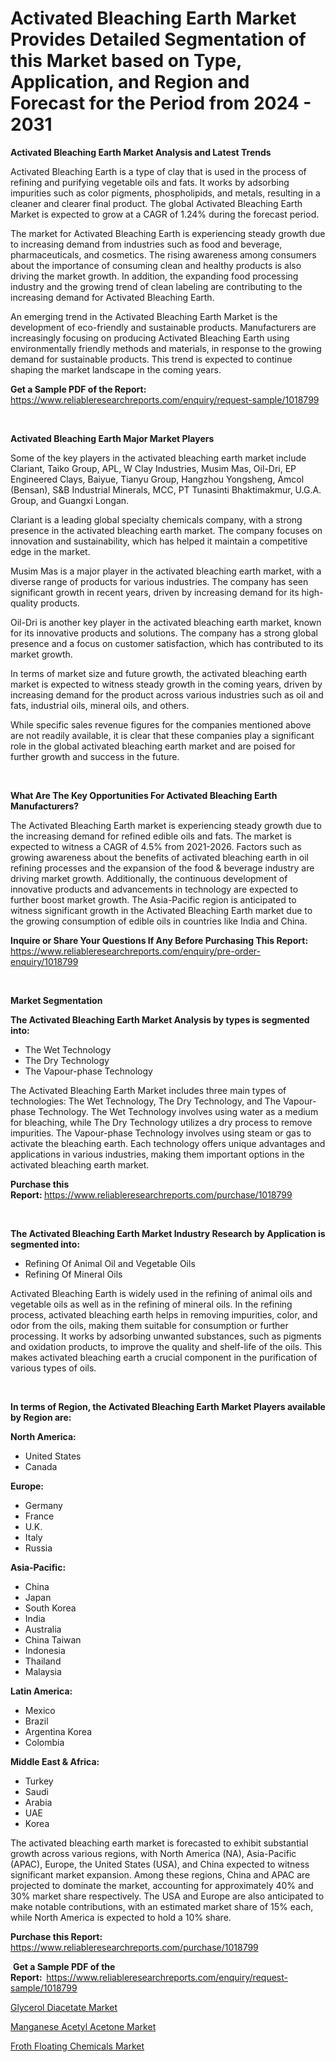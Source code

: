 <p><h1>Activated Bleaching Earth Market Provides Detailed Segmentation of this Market based on Type, Application, and Region and Forecast for the Period from 2024 - 2031</h1></p><p><strong>Activated Bleaching Earth Market Analysis and Latest Trends</strong></p>
<p><p>Activated Bleaching Earth is a type of clay that is used in the process of refining and purifying vegetable oils and fats. It works by adsorbing impurities such as color pigments, phospholipids, and metals, resulting in a cleaner and clearer final product. The global Activated Bleaching Earth Market is expected to grow at a CAGR of 1.24% during the forecast period.</p><p>The market for Activated Bleaching Earth is experiencing steady growth due to increasing demand from industries such as food and beverage, pharmaceuticals, and cosmetics. The rising awareness among consumers about the importance of consuming clean and healthy products is also driving the market growth. In addition, the expanding food processing industry and the growing trend of clean labeling are contributing to the increasing demand for Activated Bleaching Earth.</p><p>An emerging trend in the Activated Bleaching Earth Market is the development of eco-friendly and sustainable products. Manufacturers are increasingly focusing on producing Activated Bleaching Earth using environmentally friendly methods and materials, in response to the growing demand for sustainable products. This trend is expected to continue shaping the market landscape in the coming years.</p></p>
<p><strong>Get a Sample PDF of the Report:&nbsp;</strong> <a href="https://www.reliableresearchreports.com/enquiry/request-sample/1018799">https://www.reliableresearchreports.com/enquiry/request-sample/1018799</a></p>
<p>&nbsp;</p>
<p><strong>Activated Bleaching Earth Major Market Players</strong></p>
<p><p>Some of the key players in the activated bleaching earth market include Clariant, Taiko Group, APL, W Clay Industries, Musim Mas, Oil-Dri, EP Engineered Clays, Baiyue, Tianyu Group, Hangzhou Yongsheng, Amcol (Bensan), S&B Industrial Minerals, MCC, PT Tunasinti Bhaktimakmur, U.G.A. Group, and Guangxi Longan. </p><p>Clariant is a leading global specialty chemicals company, with a strong presence in the activated bleaching earth market. The company focuses on innovation and sustainability, which has helped it maintain a competitive edge in the market. </p><p>Musim Mas is a major player in the activated bleaching earth market, with a diverse range of products for various industries. The company has seen significant growth in recent years, driven by increasing demand for its high-quality products.</p><p>Oil-Dri is another key player in the activated bleaching earth market, known for its innovative products and solutions. The company has a strong global presence and a focus on customer satisfaction, which has contributed to its market growth.</p><p>In terms of market size and future growth, the activated bleaching earth market is expected to witness steady growth in the coming years, driven by increasing demand for the product across various industries such as oil and fats, industrial oils, mineral oils, and others.</p><p>While specific sales revenue figures for the companies mentioned above are not readily available, it is clear that these companies play a significant role in the global activated bleaching earth market and are poised for further growth and success in the future.</p></p>
<p>&nbsp;</p>
<p><strong>What Are The Key Opportunities For Activated Bleaching Earth Manufacturers?</strong></p>
<p><p>The Activated Bleaching Earth market is experiencing steady growth due to the increasing demand for refined edible oils and fats. The market is expected to witness a CAGR of 4.5% from 2021-2026. Factors such as growing awareness about the benefits of activated bleaching earth in oil refining processes and the expansion of the food & beverage industry are driving market growth. Additionally, the continuous development of innovative products and advancements in technology are expected to further boost market growth. The Asia-Pacific region is anticipated to witness significant growth in the Activated Bleaching Earth market due to the growing consumption of edible oils in countries like India and China.</p></p>
<p><strong>Inquire or Share Your Questions If Any Before Purchasing This Report:</strong> <a href="https://www.reliableresearchreports.com/enquiry/pre-order-enquiry/1018799">https://www.reliableresearchreports.com/enquiry/pre-order-enquiry/1018799</a></p>
<p>&nbsp;</p>
<p><strong>Market Segmentation</strong></p>
<p><strong>The Activated Bleaching Earth Market Analysis by types is segmented into:</strong></p>
<p><ul><li>The Wet Technology</li><li>The Dry Technology</li><li>The Vapour-phase Technology</li></ul></p>
<p><p>The Activated Bleaching Earth Market includes three main types of technologies: The Wet Technology, The Dry Technology, and The Vapour-phase Technology. The Wet Technology involves using water as a medium for bleaching, while The Dry Technology utilizes a dry process to remove impurities. The Vapour-phase Technology involves using steam or gas to activate the bleaching earth. Each technology offers unique advantages and applications in various industries, making them important options in the activated bleaching earth market.</p></p>
<p><strong>Purchase this Report:&nbsp;</strong><a href="https://www.reliableresearchreports.com/purchase/1018799">https://www.reliableresearchreports.com/purchase/1018799</a></p>
<p>&nbsp;</p>
<p><strong>The Activated Bleaching Earth Market Industry Research by Application is segmented into:</strong></p>
<p><ul><li>Refining Of Animal Oil and Vegetable Oils</li><li>Refining Of Mineral Oils</li></ul></p>
<p><p>Activated Bleaching Earth is widely used in the refining of animal oils and vegetable oils as well as in the refining of mineral oils. In the refining process, activated bleaching earth helps in removing impurities, color, and odor from the oils, making them suitable for consumption or further processing. It works by adsorbing unwanted substances, such as pigments and oxidation products, to improve the quality and shelf-life of the oils. This makes activated bleaching earth a crucial component in the purification of various types of oils.</p></p>
<p>&nbsp;</p>
<p><strong>In terms of Region, the Activated Bleaching Earth Market Players available by Region are:</strong></p>
<p>
    <p> <strong> North America: </strong>
        <ul>
            <li>United States</li>
            <li>Canada</li>
        </ul>
        </p> 
    <p> <strong> Europe: </strong>
        <ul>
            <li>Germany</li>
            <li>France</li>
            <li>U.K.</li>
            <li>Italy</li>
            <li>Russia</li>
        </ul>
        </p> 
    <p> <strong> Asia-Pacific: </strong>
        <ul>
            <li>China</li>
            <li>Japan</li>
            <li>South Korea</li>
            <li>India</li>
            <li>Australia</li>
            <li>China Taiwan</li>
            <li>Indonesia</li>
            <li>Thailand</li>
            <li>Malaysia</li>
        </ul>
        </p> 
    <p> <strong> Latin America: </strong>
        <ul>
            <li>Mexico</li>
            <li>Brazil</li>
            <li>Argentina Korea</li>
            <li>Colombia</li>
        </ul>
        </p> 
    <p> <strong> Middle East & Africa: </strong>
        <ul>
            <li>Turkey</li>
            <li>Saudi</li>
            <li>Arabia</li>
            <li>UAE</li>
            <li>Korea</li>
        </ul>
    </p>
    </p>
<p><p>The activated bleaching earth market is forecasted to exhibit substantial growth across various regions, with North America (NA), Asia-Pacific (APAC), Europe, the United States (USA), and China expected to witness significant market expansion. Among these regions, China and APAC are projected to dominate the market, accounting for approximately 40% and 30% market share respectively. The USA and Europe are also anticipated to make notable contributions, with an estimated market share of 15% each, while North America is expected to hold a 10% share.</p></p>
<p><strong>Purchase this Report: </strong><a href="https://www.reliableresearchreports.com/purchase/1018799">https://www.reliableresearchreports.com/purchase/1018799</a></p>
<p>&nbsp;<strong>Get a Sample PDF of the Report:&nbsp;&nbsp;</strong><a href="https://www.reliableresearchreports.com/enquiry/request-sample/1018799">https://www.reliableresearchreports.com/enquiry/request-sample/1018799</a></p>
<p><strong></strong></p>
<p><p><a href="https://view.publitas.com/reportprime-1/glycerol-diacetate-market-research-report-the-key-to-successful-business-strategy-forecasted-for-period-from-2023-2030/">Glycerol Diacetate Market</a></p><p><a href="https://view.publitas.com/reportprime-1/manganese-acetyl-acetone-market-size-and-examines-its-market-scope-with-a-primary-focus-on-growth-opportunities-and-forecasted-trends-spanning-from-2023-to-2030/">Manganese Acetyl Acetone Market</a></p><p><a href="https://view.publitas.com/reportprime-1/froth-floating-chemicals-market-size-growth-outlook-from-2023-to-2030-projecting-at-markets-trends-analysis-by-application-regional-outlook-and-revenue/">Froth Floating Chemicals Market</a></p></p>
